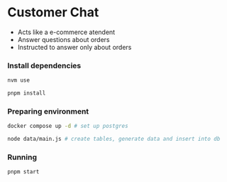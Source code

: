 # Customer Chat
- Acts like a e-commerce atendent
- Answer questions about orders
- Instructed to answer only about orders

### Install dependencies

```sh
nvm use

pnpm install
```

### Preparing environment

```sh
docker compose up -d # set up postgres

node data/main.js # create tables, generate data and insert into db
```

### Running
```sh
pnpm start
```
